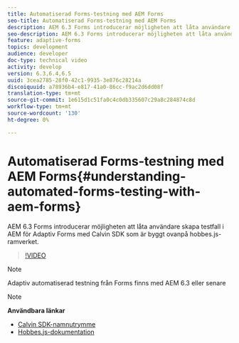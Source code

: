 ```yaml
---
title: Automatiserad Forms-testning med AEM Forms
seo-title: Automatiserad Forms-testning med AEM Forms
description: AEM 6.3 Forms introducerar möjligheten att låta användare skapa testfall i AEM för Adaptiv Forms med Calvin SDK som är byggt ovanpå hobbes.js-ramverket
seo-description: AEM 6.3 Forms introducerar möjligheten att låta användare skapa testfall i AEM för Adaptiv Forms med Calvin SDK som är byggt ovanpå hobbes.js-ramverket
feature: adaptive-forms
topics: development
audience: developer
doc-type: technical video
activity: develop
version: 6.3,6.4,6.5
uuid: 3cea2785-28f0-42c1-9935-3e876c28214a
discoiquuid: a78936b4-e817-41a0-86cc-f9ac2d6dd08f
translation-type: tm+mt
source-git-commit: 1e615d1c51fa0c4c0db335607c29a8c284874c8d
workflow-type: tm+mt
source-wordcount: '130'
ht-degree: 0%

---
```



# Automatiserad Forms-testning med AEM Forms{#understanding-automated-forms-testing-with-aem-forms}

AEM 6.3 Forms introducerar möjligheten att låta användare skapa testfall i AEM för Adaptiv Forms med Calvin SDK som är byggt ovanpå hobbes.js-ramverket.

>[!VIDEO](https://video.tv.adobe.com/v/19700/)

>[!NOTE]
>
>Adaptiv automatiserad testning från Forms finns med AEM 6.3 eller senare

>[!NOTE]
>
>**Användbara länkar**
>
>* [Calvin SDK-namnutrymme](https://helpx.adobe.com/aem-forms/6-3/calvin-sdk-javascript-api/calvin.html)
>* [Hobbes.js-dokumentation](https://docs.adobe.com/docs/en/aem/6-3/develop/ref/test-api/index.html)

